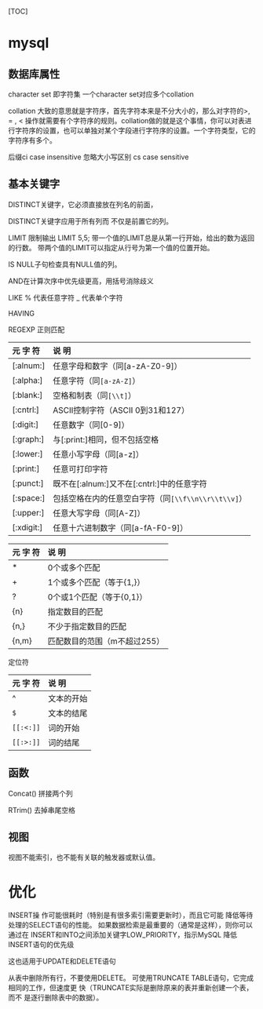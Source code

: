 [TOC]

# mysql

## 数据库属性

character set 即字符集
一个character set对应多个collation

collation 大致的意思就是字符序，首先字符本来是不分大小的，那么对字符的>, = , < 操作就需要有个字符序的规则。collation做的就是这个事情，你可以对表进行字符序的设置，也可以单独对某个字段进行字符序的设置。一个字符类型，它的字符序有多个。

后缀ci case insensitive 忽略大小写区别
cs case sensitive


## 基本关键字

DISTINCT关键字，它必须直接放在列名的前面，

DISTINCT关键字应用于所有列而
不仅是前置它的列。

LIMIT 限制输出
LIMIT 5,5;
带一个值的LIMIT总是从第一行开始，给出的数为返回的行数。
带两个值的LIMIT可以指定从行号为第一个值的位置开始。

IS NULL子句检查具有NULL值的列。

AND在计算次序中优先级更高，用括号消除歧义

LIKE
% 代表任意字符
_ 代表单个字符

HAVING

REGEXP 正则匹配

|元 字 符|说 明|
| :------------- | :------------- |
|[:alnum:]| 任意字母和数字（同[a-zA-Z0-9]）|
|[:alpha:]| 任意字符（同`[a-zA-Z]`）|
|[:blank:]| 空格和制表（同`[\\t]`）|
|[:cntrl:]| ASCII控制字符（ASCII 0到31和127）|
|[:digit:]| 任意数字（同[0-9]）|
|[:graph:]| 与[:print:]相同，但不包括空格|
|[:lower:]| 任意小写字母（同[a-z]）|
|[:print:]| 任意可打印字符|
|[:punct:]| 既不在[:alnum:]又不在[:cntrl:]中的任意字符|
|[:space:]| 包括空格在内的任意空白字符（同`[\\f\\n\\r\\t\\v]`）|
|[:upper:]| 任意大写字母（同[A-Z]）|
|[:xdigit:]| 任意十六进制数字（同[a-fA-F0-9]）|


|元 字 符|说 明|
| :------------- | :------------- |
|* |0个或多个匹配|
|+ |1个或多个匹配（等于{1,}）|
|? |0个或1个匹配（等于{0,1}）|
|{n}| 指定数目的匹配|
|{n,}| 不少于指定数目的匹配|
|{n,m}| 匹配数目的范围（m不超过255）|

定位符

|元 字 符|说 明|
| :------------- | :------------- |
|^| 文本的开始|
|`$`|文本的结尾|
|`[[:<:]]`|词的开始|
|`[[:>:]]`|词的结尾|

## 函数

Concat() 拼接两个列

RTrim() 去掉串尾空格

## 视图

视图不能索引，也不能有关联的触发器或默认值。

# 优化

INSERT操
作可能很耗时（特别是有很多索引需要更新时），而且它可能
降低等待处理的SELECT语句的性能。
如果数据检索是最重要的（通常是这样），则你可以通过在
INSERT和INTO之间添加关键字LOW_PRIORITY，指示MySQL
降低INSERT语句的优先级

这也适用于UPDATE和DELETE语句

从表中删除所有行，不要使用DELETE。
可使用TRUNCATE TABLE语句，它完成相同的工作，但速度更
快（TRUNCATE实际是删除原来的表并重新创建一个表，而不
是逐行删除表中的数据）。
